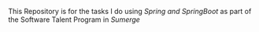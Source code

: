 ﻿This Repository is for the tasks I do using *Spring and SpringBoot* as part of the Software Talent Program in *Sumerge*
